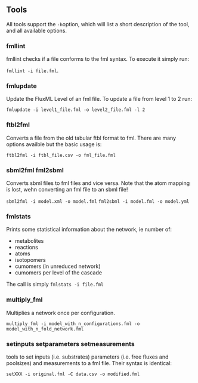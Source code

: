 
## Tools

All tools support the `-h`option, which will list a short description of the tool, and all available options.

### fmllint

fmllint checks if a file conforms to the fml syntax. To execute it simply run:

`fmllint -i file.fml`. 

### fmlupdate

Update the FluxML Level of an fml file. To update a file from level 1 to 2 run:

`fmlupdate -i level1_file.fml -o level2_file.fml -l 2`

### ftbl2fml

Converts a file from the old tabular ftbl format to fml. There are many options availble but the basic usage is:

`ftbl2fml -i ftbl_file.csv -o fml_file.fml`

### sbml2fml fml2sbml

Converts sbml files to fml files and vice versa. Note that the atom mapping is lost, wehn converting an fml file to an sbml file!

`sbml2fml -i model.xml -o model.fml`
`fml2sbml -i model.fml -o model.yml`

### fmlstats

Prints some statistical information about the network, ie number of:
* metabolites
* reactions
* atoms
* isotopomers
* cumomers (in unreduced network)
* cumomers per level of the cascade

The call is simply `fmlstats -i file.fml`

### multiply_fml

Multiplies a network once per configuration.

`multiply_fml -i model_with_n_configurations.fml -o model_with_n_fold_network.fml`

### setinputs setparameters setmeasurements

tools to set inputs (i.e. substrates) parameters (i.e. free fluxes and poolsizes) and measurements to a fml file. Their syntax is identical:

`setXXX -i original.fml -C data.csv -o modified.fml`


